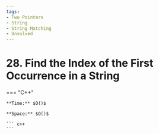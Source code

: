 ```yaml
---
tags:
- Two Pointers
- String
- String Matching
- Unsolved
---
```



# 28. Find the Index of the First Occurrence in a String

=== "C++"

    **Time:** $O()$

    **Space:** $O()$

    ``` c++
    ```